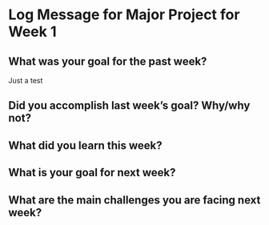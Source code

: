 # Log Message for Major Project for Week 1
## What was your goal for the past week?

Just a test

## Did you accomplish last week’s goal? Why/why not?

## What did you learn this week?

## What is your goal for next week?

## What are the main challenges you are facing next week?

